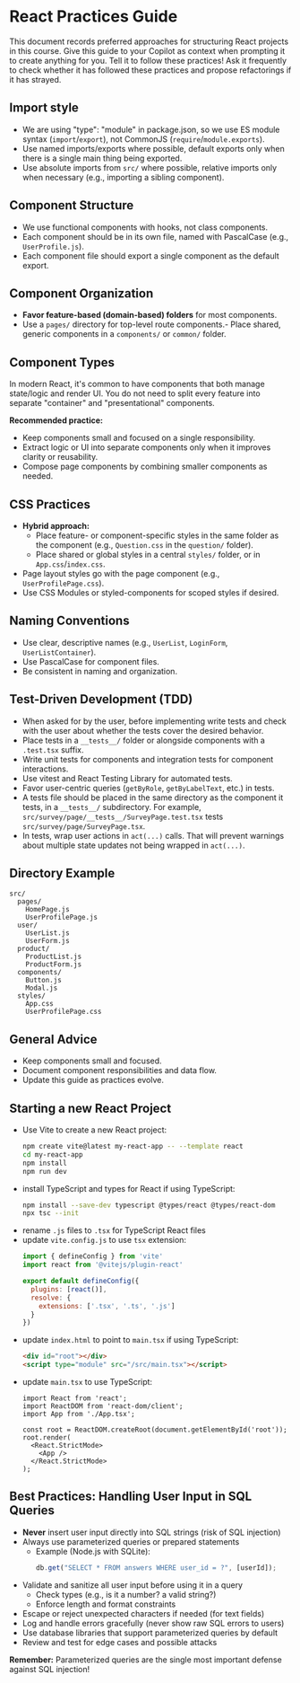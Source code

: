 # React Practices Guide

This document records preferred approaches for structuring React projects in this course. Give this guide to your Copilot as context when prompting it to create anything for you. Tell it to follow these practices! Ask it frequently to check whether it has followed these practices and propose refactorings if it has strayed.

## Import style
- We are using "type": "module" in package.json, so we use ES module syntax (`import`/`export`), not CommonJS (`require`/`module.exports`).
- Use named imports/exports where possible, default exports only when there is a single main thing being exported.
- Use absolute imports from `src/` where possible, relative imports only when necessary (e.g., importing a sibling component).

## Component Structure
- We use functional components with hooks, not class components.
- Each component should be in its own file, named with PascalCase (e.g., `UserProfile.js`).
- Each component file should export a single component as the default export.

## Component Organization
- **Favor feature-based (domain-based) folders** for most components.
- Use a `pages/` directory for top-level route components.- Place shared, generic components in a `components/` or `common/` folder.

## Component Types

In modern React, it's common to have components that both manage state/logic and render UI. You do not need to split every feature into separate "container" and "presentational" components.

**Recommended practice:**
- Keep components small and focused on a single responsibility.
- Extract logic or UI into separate components only when it improves clarity or reusability.
- Compose page components by combining smaller components as needed.


## CSS Practices
- **Hybrid approach:**
  - Place feature- or component-specific styles in the same folder as the component (e.g., `Question.css` in the `question/` folder).
  - Place shared or global styles in a central `styles/` folder, or in `App.css`/`index.css`.
- Page layout styles go with the page component (e.g., `UserProfilePage.css`).
- Use CSS Modules or styled-components for scoped styles if desired.

## Naming Conventions
- Use clear, descriptive names (e.g., `UserList`, `LoginForm`, `UserListContainer`).
- Use PascalCase for component files.
- Be consistent in naming and organization.

## Test-Driven Development (TDD)
- When asked for by the user, before implementing write tests and check with the user about whether the tests cover the desired behavior.
- Place tests in a `__tests__/` folder or alongside components with a `.test.tsx` suffix.
- Write unit tests for components and integration tests for component interactions.
- Use vitest and React Testing Library for automated tests.
- Favor user-centric queries (`getByRole`, `getByLabelText`, etc.) in tests.
- A tests file should be placed in the same directory as the component it tests, in a `__tests__/` subdirectory. For example, `src/survey/page/__tests__/SurveyPage.test.tsx` tests `src/survey/page/SurveyPage.tsx`.
- In tests, wrap user actions in `act(...)` calls. That will prevent warnings about multiple state updates not being wrapped in `act(...)`.

## Directory Example
```
src/
  pages/
    HomePage.js
    UserProfilePage.js
  user/
    UserList.js
    UserForm.js
  product/
    ProductList.js
    ProductForm.js
  components/
    Button.js
    Modal.js
  styles/
    App.css
    UserProfilePage.css
```

## General Advice
- Keep components small and focused.
- Document component responsibilities and data flow.
- Update this guide as practices evolve.

## Starting a new React Project
- Use Vite to create a new React project:
  ```bash
  npm create vite@latest my-react-app -- --template react
  cd my-react-app
  npm install
  npm run dev
  ```
- install TypeScript and types for React if using TypeScript:
  ```bash
  npm install --save-dev typescript @types/react @types/react-dom
  npx tsc --init
  ```
- rename `.js` files to `.tsx` for TypeScript React files
- update `vite.config.js` to use `tsx` extension:
  ```js
  import { defineConfig } from 'vite'
  import react from '@vitejs/plugin-react'

  export default defineConfig({
    plugins: [react()],
    resolve: {
      extensions: ['.tsx', '.ts', '.js']
    }
  })
  ```
- update `index.html` to point to `main.tsx` if using TypeScript:
  ```html
  <div id="root"></div>
  <script type="module" src="/src/main.tsx"></script>
  ```
- update `main.tsx` to use TypeScript:
  ```tsx
  import React from 'react';
  import ReactDOM from 'react-dom/client';
  import App from './App.tsx';

  const root = ReactDOM.createRoot(document.getElementById('root'));
  root.render(
    <React.StrictMode>
      <App />
    </React.StrictMode>
  );
  ```

## Best Practices: Handling User Input in SQL Queries

- **Never** insert user input directly into SQL strings (risk of SQL injection)
- Always use parameterized queries or prepared statements
    - Example (Node.js with SQLite):
      ```js
      db.get("SELECT * FROM answers WHERE user_id = ?", [userId]);
      ```
- Validate and sanitize all user input before using it in a query
    - Check types (e.g., is it a number? a valid string?)
    - Enforce length and format constraints
- Escape or reject unexpected characters if needed (for text fields)
- Log and handle errors gracefully (never show raw SQL errors to users)
- Use database libraries that support parameterized queries by default
- Review and test for edge cases and possible attacks

**Remember:** Parameterized queries are the single most important defense against SQL injection!

